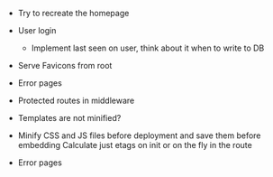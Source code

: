 * Try to recreate the homepage
* User login
  * Implement last seen on user, think about it when to write to DB

* Serve Favicons from root
* Error pages
* Protected routes in middleware

* Templates are not minified?
* Minify CSS and JS files before deployment and save them before embedding
  Calculate just etags on init or on the fly in the route
* Error pages